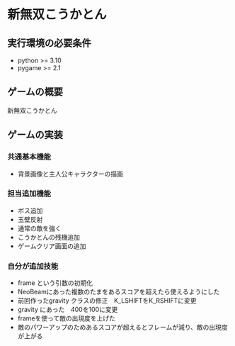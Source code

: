 # 新無双こうかとん

## 実行環境の必要条件
* python >= 3.10
* pygame >= 2.1

## ゲームの概要
新無双こうかとん

## ゲームの実装
### 共通基本機能
* 背景画像と主人公キャラクターの描画

### 担当追加機能
* ボス追加
* 玉壁反射
* 通常の敵を強く
* こうかとんの残機追加
* ゲームクリア画面の追加
### 自分が追加技能
*  frame という引数の初期化
*  NeoBeamにあった複数のたまをあるスコアを超えたら使えるようにした
*  前回作ったgravity クラスの修正　K_LSHIFTをK_RSHIFTに変更
* gravity にあった　400を100に変更
* frameを使って敵の出現度を上げた
* 敵のパワーアップのためあるスコアが超えるとフレームが減り、敵の出現度が上がる